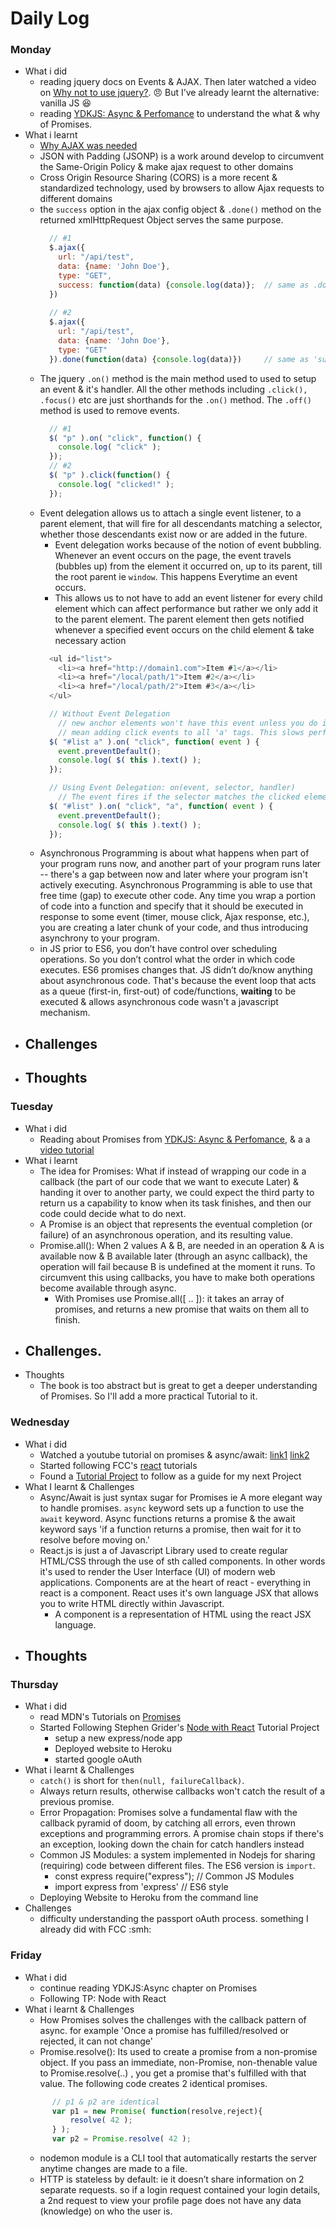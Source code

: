 # Daily Log

### Monday
- What i did
  - reading jquery docs on Events & AJAX. Then later watched a video on [Why not to use jquery?](https://www.youtube.com/watch?v=pk3tsynNZ0w). :angry: But  I’ve already learnt the alternative: vanilla JS :satisfied:
  - reading [YDKJS: Async & Perfomance](https://github.com/getify/You-Dont-Know-JS/blob/master/async%20&%20performance/README.md#you-dont-know-js-async--performance) to understand the what & why of Promises.
- What i learnt
  - [Why AJAX was needed](http://learn.jquery.com/ajax/)
  - JSON with Padding (JSONP) is a work around develop to circumvent the Same-Origin Policy & make ajax request to other domains
  - Cross Origin Resource Sharing (CORS) is a more recent & standardized technology, used by browsers to allow Ajax requests to different domains
  - the `success` option in the ajax config object & `.done()` method on the returned xmlHttpRequest Object serves the same purpose.
    ``` javascript
      // #1
      $.ajax({
        url: "/api/test",
        data: {name: 'John Doe'},
        type: "GET",
        success: function(data) {console.log(data)};  // same as .done()
      })
      
      // #2
      $.ajax({
        url: "/api/test",
        data: {name: 'John Doe'},
        type: "GET"
      }).done(function(data) {console.log(data)})     // same as 'success'
    ```
  - The jquery `.on()` method is the main method used to used to setup an event & it's handler. All the other methods including `.click(), .focus()` etc are just shorthands for the `.on()` method. The `.off()` method is used to remove events.
    ``` javascript
      // #1
      $( "p" ).on( "click", function() {
        console.log( "click" );
      });
      // #2
      $( "p" ).click(function() {
        console.log( "clicked!" );
      });
    ```
  - Event delegation allows us to attach a single event listener, to a parent element, that will fire for all descendants matching a selector, whether those descendants exist now or are added in the future.
    - Event delegation works because of the notion of event bubbling. Whenever an event occurs on the page, the event travels
    (bubbles up) from the element it occurred on, up to its parent, till the root parent ie `window`. This happens Everytime
    an event occurs.
    - This allows us to not have to add an event listener for every child element which can affect performance but rather we
    only add it to the parent element. The parent element then gets notified whenever a specified event occurs on the child
    element & take necessary action
    ``` javascript
      <ul id="list"> 
        <li><a href="http://domain1.com">Item #1</a></li>
        <li><a href="/local/path/1">Item #2</a></li>
        <li><a href="/local/path/2">Item #3</a></li>
      </ul>

      // Without Event Delegation
        // new anchor elements won't have this event unless you do it recursively which will
        // mean adding click events to all 'a' tags. This slows performance
      $( "#list a" ).on( "click", function( event ) {
        event.preventDefault();
        console.log( $( this ).text() );
      });

      // Using Event Delegation: on(event, selector, handler)
        // The event fires if the selector matches the clicked element. clicked Element: <a>, selector: 'a'. 
      $( "#list" ).on( "click", "a", function( event ) {
        event.preventDefault();
        console.log( $( this ).text() );
      });
    ```
  - Asynchronous Programming is about what happens when part of your program runs now, and another part of your program runs later -- there's a gap between now and later where your program isn't actively executing. Asynchronous Programming is able to use that free time (gap) to execute other code. Any time you wrap a portion of code into a function and specify that it should be executed in response to some event (timer, mouse click, Ajax response, etc.), you are creating a later chunk of your code, and thus introducing asynchrony to your program.
  - in JS prior to ES6, you don’t have control over scheduling operations. So you don’t control what the order in which code executes. ES6 promises changes that. JS didn’t do/know anything about asynchronous code. That's because the event loop that acts as a queue (first-in, first-out) of code/functions, __waiting__ to be executed & allows asynchronous code wasn't a javascript mechanism.
- Challenges
  - 
- Thoughts
  - 

### Tuesday
- What i did
  - Reading about Promises from [YDKJS: Async & Perfomance](https://github.com/getify/You-Dont-Know-JS/blob/master/async%20&%20performance/README.md#you-dont-know-js-async--performance), & a a [video tutorial](https://www.youtube.com/watch?v=QO4NXhWo_NM)
- What i learnt
  - The idea for Promises: What if instead of wrapping our code in a callback (the part of our code that we want to execute Later) & handing it over to another party, we could expect the third party to return us a capability to know when its task finishes, and then our code could decide what to do next.
  - A Promise is an object that represents the eventual completion (or failure) of an asynchronous operation, and its resulting value.
  - Promise.all(): When 2 values A & B, are needed in an operation & A is available now & B available later (through an async callback), the operation will fail because B is undefined at the moment it runs. To circumvent this using callbacks, you have to make both operations become available through async.
    - With Promises use Promise.all([ .. ]): it takes an array of promises, and returns a new promise that waits on them all to finish.
- Challenges.
  - 
- Thoughts
  - The book is too abstract but is great to get a deeper understanding of Promises. So I'll add a more practical Tutorial to it.

### Wednesday
- What i did
  - Watched a youtube tutorial on promises & async/await: [link1](https://www.youtube.com/watch?v=PoRJizFvM7s) [link2](https://www.youtube.com/watch?v=XO77Fib9tSI&list=PLRqwX-V7Uu6bKLPQvPRNNE65kBL62mVfx&index=3)
  - Started following FCC's [react](https://learn.freecodecamp.org/front-end-libraries/react) tutorials
  - Found a [Tutorial Project](https://www.udemy.com/node-with-react-fullstack-web-development/) to follow as a guide for my next Project
- What I learnt & Challenges
  - Async/Await is just syntax sugar for Promises ie A more elegant way to handle promises. `async` keyword sets up a function to use the `await` keyword. Async functions returns a promise & the await keyword says 'if a function returns a promise, then wait for it to resolve before moving on.'
  - React.js is just a of Javascript Library used to create regular HTML/CSS through the use of sth called components. In other words it's used to render the User Interface (UI) of modern web applications. Components are at the heart of react - everything in react is a component. React uses it's own language JSX that allows you to write HTML directly within Javascript.
    - A component is a representation of HTML using the react JSX language. 
- Thoughts
  - 

### Thursday
- What i did
  - read MDN's Tutorials on [Promises](https://developer.mozilla.org/en-US/docs/Web/JavaScript/Reference/Global_Objects/Promise)
  - Started Following Stephen Grider's [Node with React](https://www.udemy.com/node-with-react-fullstack-web-development/?siteID=a1o1REVAqJg-SH5_dN_AYT64vuTm1wD2.A&LSNPUBID=a1o1REVAqJg) Tutorial Project
    - setup a new express/node app
    - Deployed website to Heroku 
    - started google oAuth 
- What i learnt & Challenges
  - `catch()` is short for `then(null, failureCallback)`.
  - Always return results, otherwise callbacks won't catch the result of a previous promise.
  - Error Propagation: Promises solve a fundamental flaw with the callback pyramid of doom, by catching all errors,
	even thrown exceptions and programming errors. A promise chain stops if there's an exception, looking down the chain for catch handlers instead
  - Common JS Modules:  a system implemented in Nodejs for sharing (requiring) code between different files. The ES6 version is `import`.
    - const express require("express"); // Common JS Modules
    - import express from 'express'     // ES6 style
  - Deploying Website to Heroku from the command line
- Challenges
  - difficulty understanding the passport oAuth process. something I already did with FCC :smh:
  


### Friday
- What i did
  - continue reading YDKJS:Async chapter on Promises
  - Following TP: Node with React
- What i learnt & Challenges
  - How Promises solves the challenges with the callback pattern of async. for example 'Once a promise has fulfilled/resolved or rejected, it can not change'
  - Promise.resolve(): Its used to create a promise from a non-promise object. If you pass an immediate, non-Promise, non-thenable value to Promise.resolve(..) , you get a promise that's fulfilled with that value. The following code creates 2 identical promises.
  ``` javascript
		// p1 & p2 are identical
		var p1 = new Promise( function(resolve,reject){
			resolve( 42 );
		} );
		var p2 = Promise.resolve( 42 );
  ```
	- nodemon module is a CLI tool that automatically restarts the server anytime changes are made to a file.
	- HTTP is stateless by default: ie it doesn’t share information on 2 separate requests. so if a login request contained your login details, a 2nd request to view your profile page does not have any data (knowledge) on who the user is.
  
  
 
